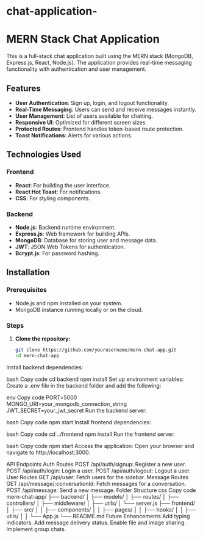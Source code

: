 # chat-application-

# MERN Stack Chat Application

This is a full-stack chat application built using the MERN stack (MongoDB, Express.js, React, Node.js). The application provides real-time messaging functionality with authentication and user management.

## Features

- **User Authentication**: Sign up, login, and logout functionality.
- **Real-Time Messaging**: Users can send and receive messages instantly.
- **User Management**: List of users available for chatting.
- **Responsive UI**: Optimized for different screen sizes.
- **Protected Routes**: Frontend handles token-based route protection.
- **Toast Notifications**: Alerts for various actions.

## Technologies Used

### Frontend

- **React**: For building the user interface.
- **React Hot Toast**: For notifications.
- **CSS**: For styling components.

### Backend

- **Node.js**: Backend runtime environment.
- **Express.js**: Web framework for building APIs.
- **MongoDB**: Database for storing user and message data.
- **JWT**: JSON Web Tokens for authentication.
- **Bcrypt.js**: For password hashing.

## Installation

### Prerequisites

- Node.js and npm installed on your system.
- MongoDB instance running locally or on the cloud.

### Steps

1. **Clone the repository:**

   ```bash
   git clone https://github.com/yourusername/mern-chat-app.git
   cd mern-chat-app
Install backend dependencies:

bash
Copy code
cd backend
npm install
Set up environment variables: Create a .env file in the backend folder and add the following:

env
Copy code
PORT=5000
MONGO_URI=your_mongodb_connection_string
JWT_SECRET=your_jwt_secret
Run the backend server:

bash
Copy code
npm start
Install frontend dependencies:

bash
Copy code
cd ../frontend
npm install
Run the frontend server:

bash
Copy code
npm start
Access the application: Open your browser and navigate to http://localhost:3000.

API Endpoints
Auth Routes
POST /api/auth/signup: Register a new user.
POST /api/auth/login: Login a user.
POST /api/auth/logout: Logout a user.
User Routes
GET /api/user: Fetch users for the sidebar.
Message Routes
GET /api/message/:conversationId: Fetch messages for a conversation.
POST /api/message: Send a new message.
Folder Structure
css
Copy code
mern-chat-app/
├── backend/
│   ├── models/
│   ├── routes/
│   ├── controllers/
│   ├── middleware/
│   ├── utils/
│   └── server.js
├── frontend/
│   ├── src/
│   │   ├── components/
│   │   ├── pages/
│   │   ├── hooks/
│   │   ├── utils/
│   │   └── App.js
└── README.md
Future Enhancements
Add typing indicators.
Add message delivery status.
Enable file and image sharing.
Implement group chats.